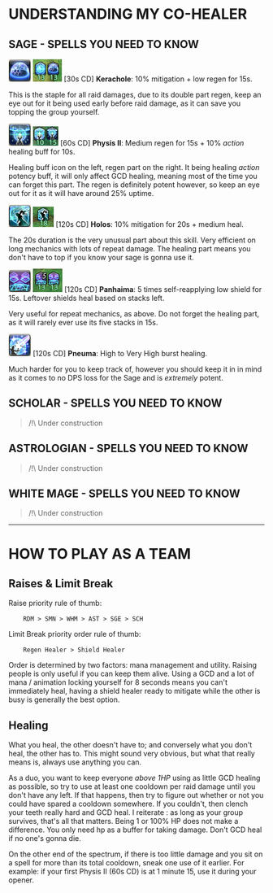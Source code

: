 # UNDERSTANDING MY CO-HEALER
## **SAGE** - SPELLS YOU NEED TO KNOW

![Kerachole](./img/sge/kerachole.png "Kerachole_icon") ![Kerachole_buffs](./img/sge/kerachole_buffs.png "Kerachole_buffs") [30s CD] **Kerachole**: 10% mitigation + low regen for 15s.

This is the staple for all raid damages, due to its double part regen, keep an eye out for it being used early before raid damage, as it can save you topping the group yourself.



![Physis II](./img/sge/physis_II.png "Physis II icon") ![Physis II buffs](./img/sge/physis_II_buffs.png "Physis II icon") [60s CD] **Physis II**: Medium regen for 15s + 10% *action* healing buff for 10s.

Healing buff icon on the left, regen part on the right. It being healing *action* potency buff, it will only affect GCD healing, meaning most of the time you can forget this part. The regen is definitely potent however, so keep an eye out for it as it will have around 25% uptime.



![Holos](./img/sge/holos.png "Holos icon") ![Holos buff](./img/sge/holos_buff.png "Holos buff") [120s CD] **Holos**: 10% mitigation for 20s + medium heal.

The 20s duration is the very unusual part about this skill. Very efficient on long mechanics with lots of repeat damage. The healing part means you don't have to top if you know your sage is gonna use it.


![Panhaima](./img/sge/panhaima.png "HolosPanhaima icon") ![Panhaima buffs](./img/sge/panhaima_buffs.png "Panaima buffs")  [120s CD] **Panhaima**: 5 times self-reapplying low shield for 15s. Leftover shields heal based on stacks left.

Very useful for repeat mechanics, as above. Do not forget the healing part, as it will rarely ever use its five stacks in 15s.


![Pneuma](./img/sge/pneuma.png "Pneuma icon") [120s CD] **Pneuma**: High to Very High burst healing.

Much harder for you to keep track of, however you should keep it in in mind as it comes to no DPS loss for the Sage and is *extremely* potent.

## **SCHOLAR** - SPELLS YOU NEED TO KNOW
> /!\ Under construction

## **ASTROLOGIAN** - SPELLS YOU NEED TO KNOW
> /!\ Under construction

## **WHITE MAGE** - SPELLS YOU NEED TO KNOW
> /!\ Under construction

---

# HOW TO PLAY AS A TEAM
## Raises & Limit Break
Raise priority rule of thumb:

        RDM > SMN > WHM > AST > SGE > SCH

Limit Break priority order rule of thumb:

        Regen Healer > Shield Healer

Order is determined by two factors: mana management and utility. Raising people is only useful if you can keep them alive. Using a GCD and a lot of mana / animation locking yourself for 8 seconds means you can't immediately heal, having a shield healer ready to mitigate while the other is busy is generally the best option.

## Healing
What you heal, the other doesn't have to; and conversely what you don't heal, the other has to. This might sound very obvious, but what that really means is, always use anything you can.

As a duo, you want to keep everyone *above 1HP* using as little GCD healing as possible, so try to use at least one cooldown per raid damage until you don't have any left. If that happens, then try to figure out whether or not you could have spared a cooldown somewhere. If you couldn't, then clench your teeth really hard and GCD heal. I reiterate : as long as your group survives, that's all that matters. Being 1 or 100% HP does not make a difference. You only need hp as a buffer for taking damage. Don't GCD heal if no one's gonna die.

On the other end of the spectrum, if there is too little damage and you sit on a spell for more than its total cooldown, sneak one use of it earlier. For example: if your first Physis II (60s CD) is at 1 minute 15, use it during your opener.

